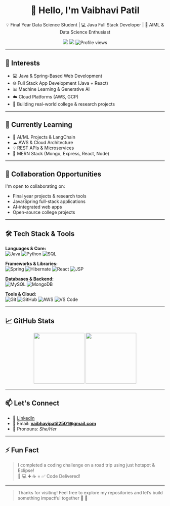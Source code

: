 <h1 align="center">👋 Hello, I'm Vaibhavi Patil</h1>

<p align="center">
  💡 Final Year Data Science Student | 💻 Java Full Stack Developer | 🤖 AIML & Data Science Enthusiast
</p>

<p align="center">
  <a href="mailto:vaibhavipatil2501@gmail.com"><img src="https://img.shields.io/badge/email-vaibhavipatil2501@gmail.com-%23ea4335?style=flat-square&logo=gmail&logoColor=white" /></a>
  <a href="https://www.linkedin.com/in/vaibhavipatil01"><img src="https://img.shields.io/badge/LinkedIn-VaibhaviPatil-blue?style=flat-square&logo=linkedin" /></a>
  <img src="https://komarev.com/ghpvc/?username=vaibhavipatil0241&color=green" alt="Profile views" />
</p>

---

## 👀 Interests

- 💻 Java & Spring-Based Web Development  
- 🌐 Full Stack App Development (Java + React)  
- 📊 Machine Learning & Generative AI  
- ☁️ Cloud Platforms (AWS, GCP)  
- 🚀 Building real-world college & research projects  

---

## 🌱 Currently Learning

- 🤖 AI/ML Projects & LangChain  
- ☁ AWS & Cloud Architecture  
- 💡 REST APIs & Microservices  
- 🧩 MERN Stack (Mongo, Express, React, Node)

---

## 💼 Collaboration Opportunities

I'm open to collaborating on:

- Final year projects & research tools  
- Java/Spring full-stack applications  
- AI-integrated web apps  
- Open-source college projects  

---

## 🛠️ Tech Stack & Tools

**Languages & Core:**  
![Java](https://img.shields.io/badge/Java-%23ED8B00.svg?style=for-the-badge&logo=java&logoColor=white)
![Python](https://img.shields.io/badge/Python-3670A0?style=for-the-badge&logo=python&logoColor=white)
![SQL](https://img.shields.io/badge/SQL-%2300f.svg?style=for-the-badge&logo=sql&logoColor=white)

**Frameworks & Libraries:**  
![Spring](https://img.shields.io/badge/Spring-%236DB33F.svg?style=for-the-badge&logo=spring&logoColor=white)
![Hibernate](https://img.shields.io/badge/Hibernate-59666C?style=for-the-badge&logo=hibernate)
![React](https://img.shields.io/badge/React-%2320232a.svg?style=for-the-badge&logo=react&logoColor=%2361DAFB)
![JSP](https://img.shields.io/badge/JSP-red?style=for-the-badge)

**Databases & Backend:**  
![MySQL](https://img.shields.io/badge/MySQL-%2300f.svg?style=for-the-badge&logo=mysql&logoColor=white)
![MongoDB](https://img.shields.io/badge/MongoDB-%2347A248.svg?style=for-the-badge&logo=mongodb&logoColor=white)

**Tools & Cloud:**  
![Git](https://img.shields.io/badge/Git-%23F05033.svg?style=for-the-badge&logo=git&logoColor=white)
![GitHub](https://img.shields.io/badge/GitHub-%23121011.svg?style=for-the-badge&logo=github&logoColor=white)
![AWS](https://img.shields.io/badge/AWS-%23FF9900.svg?style=for-the-badge&logo=amazonaws&logoColor=white)
![VS Code](https://img.shields.io/badge/VSCode-007ACC?style=for-the-badge&logo=visual-studio-code)

---

## 📈 GitHub Stats

<p align="center">
  <img src="https://github-readme-stats.vercel.app/api?username=vaibhavipatil0241&show_icons=true&theme=radical" height="160"/>
  <img src="https://github-readme-stats.vercel.app/api/top-langs/?username=vaibhavipatil0241&layout=compact&theme=radical" height="160"/>
</p>

---

## 📫 Let's Connect

- 🔗 [LinkedIn](https://www.linkedin.com/in/vaibhavipatil01)
- 📧 Email: **vaibhavipatil2501@gmail.com**
- 📌 Pronouns: *She/Her*

---

## ⚡ Fun Fact

> I completed a coding challenge on a road trip using just hotspot & Eclipse!  
> 🚗 💻 ➕ ☕ = ✅ Code Delivered!

---

> Thanks for visiting! Feel free to explore my repositories and let’s build something impactful together 💬 🚀
